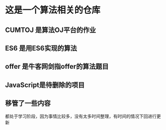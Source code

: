 # 这是一个算法相关的仓库

## CUMTOJ 是算法OJ平台的作业

## ES6 是用ES6实现的算法

## offer 是牛客网剑指offer的算法题目


## JavaScript是待删除的项目

## 移管了一些内容

都处于学习阶段，因为事情比较多，没有太多时间整理，有时间的情况下回进行更新
